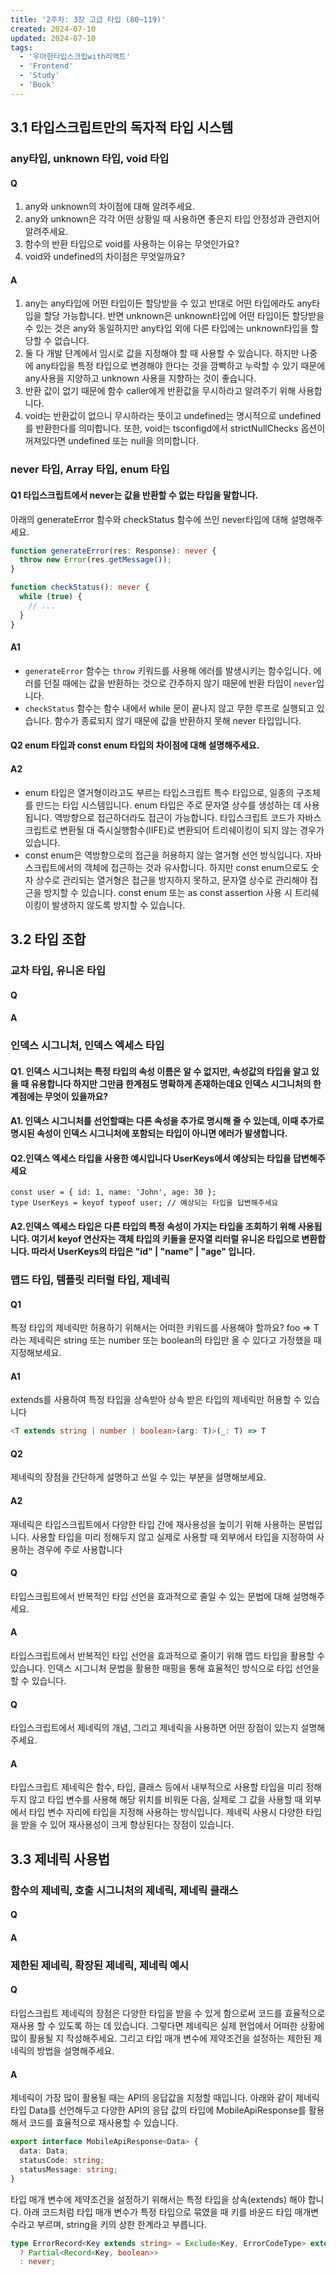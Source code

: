 ```yaml
---
title: '2주차: 3장 고급 타입 (80~119)'
created: 2024-07-10
updated: 2024-07-10
tags:
  - '우아한타입스크립with리액트'
  - 'Frontend'
  - 'Study'
  - 'Book'
---
```



## 3.1 타입스크립트만의 독자적 타입 시스템

### any타입, unknown 타입, void 타입

#### Q
1. any와 unknown의 차이점에 대해 알려주세요.
2. any와 unknown은 각각 어떤 상황일 때 사용하면 좋은지 타입 안정성과 관련지어 알려주세요.
3. 함수의 반환 타입으로 void를 사용하는 이유는 무엇인가요?
4. void와 undefined의 차이점은 무엇일까요?
#### A
1. any는 any타입에 어떤 타입이든 할당받을 수 있고 반대로 어떤 타입에라도 any타입을 할당 가능합니다. 반면 unknown은 unknown타입에 어떤 타입이든 할당받을 수 있는 것은 any와 동일하지만 any타입 외에 다른 타입에는 unknown타입을 할당할 수 없습니다.
2. 둘 다 개발 단계에서 임시로 값을 지정해야 할 때 사용할 수 있습니다. 하지만 나중에 any타입을 특정 타입으로 변경해야 한다는 것을 깜빡하고 누락할 수 있기 때문에 any사용을 지양하고 unknown 사용을 지향하는 것이 좋습니다.
3. 반환 값이 없기 때문에 함수 caller에게 반환값을 무시하라고 알려주기 위해 사용합니다.
4. void는 반환값이 없으니 무시하라는 뜻이고 undefined는 명시적으로 undefined를 반환한다를 의미합니다. 또한, void는 tsconfigd에서 strictNullChecks 옵션이 꺼져있다면 undefined 또는 null을 의미합니다.
### never 타입, Array 타입, enum 타입

#### Q1 타입스크립트에서 never는 값을 반환할 수 없는 타입을 말합니다. 
아래의 generateError 함수와 checkStatus 함수에 쓰인 never타입에 대해 설명해주세요.

```typescript
function generateError(res: Response): never {
  throw new Error(res.getMessage());
}

function checkStatus(): never {
  while (true) {
    // ...
  }
}
```

#### A1

- `generateError` 함수는 `throw` 키워드를 사용해 에러를 발생시키는 함수입니다. 에러를 던질 때에는 값을 반환하는 것으로 간주하지 않기 때문에 반환 타입이 `never`입니다.
- `checkStatus` 함수는 함수 내에서 while 문이 끝나지 않고 무한 루프로 실행되고 있습니다. 함수가 종료되지 않기 때문에 값을 반환하지 못해 never 타입입니다.

#### Q2 enum 타입과 const enum 타입의 차이점에 대해 설명해주세요.

#### A2 

- enum 타입은 열거형이라고도 부르는 타입스크립트 특수 타입으로, 일종의 구조체를 만드는 타입 시스템입니다. enum 타입은 주로 문자열 상수를 생성하는 데 사용됩니다. 역방향으로 접근하더라도 접근이 가능합니다. 타입스크립트 코드가 자바스크립트로 변환될 대 즉시실행함수(IIFE)로 변환되어 트리쉐이킹이 되지 않는 경우가 있습니다.
- const enum은 역방향으로의 접근을 허용하지 않는 열거형 선언 방식입니다. 자바스크립트에서의 객체에 접근하는 것과 유사합니다. 하지만 const enum으로도 숫자 상수로 관리되는 열거형은 접근을 방지하지 못하고, 문자열 상수로 관리해야 접근을 방지할 수 있습니다. const enum 또는 as const assertion 사용 시 트리쉐이킹이 발생하지 않도록 방지할 수 있습니다.

## 3.2 타입 조합

### 교차 타입, 유니온 타입

#### Q

#### A

### 인덱스 시그니처, 인덱스 엑세스 타입

#### Q1. 인덱스 시그니처는 특정 타입의 속성 이름은 알 수 없지만, 속성값의 타입을 알고 있을 때 유용합니다 하지만 그만큼 한계점도 명확하게 존재하는데요 인덱스 시그니처의 한계점에는 무엇이 있을까요?
#### A1. 인덱스 시그니처를 선언할때는 다른 속성을 추가로 명시해 줄 수 있는데, 이때 추가로 명시된 속성이 인덱스 시그니처에 포함되는 타입이 아니면 에러가 발생합니다.

#### Q2.인덱스 엑세스 타입을 사용한 예시입니다 UserKeys에서 예상되는 타입을 답변해주세요
```
const user = { id: 1, name: 'John', age: 30 };
type UserKeys = keyof typeof user; // 예상되는 타입을 답변해주세요
```
#### A2.인덱스 엑세스 타입은 다른 타입의 특정 속성이 가지는 타입을 조회하기 위해 사용됩니다. 여기서 keyof 연산자는 객체 타입의 키들을 문자열 리터럴 유니온 타입으로 변환합니다. 따라서 UserKeys의 타입은 "id" | "name" | "age" 입니다.

### 맵드 타입, 템플릿 리터럴 타입, 제네릭

#### Q1
특정 타입의 제네릭만 허용하기 위해서는 어떠한 키워드를 사용해야 할까요? foo => T라는 제네릭은 string 또는 number 또는 boolean의 타입만 올 수 있다고 가정했을 때 지정해보세요.

#### A1
extends를 사용하여 특정 타입을 상속받아 상속 받은 타입의 제네릭만 허용할 수 있습니다
``` typescript
<T extends string | number | boolean>(arg: T)>(_: T) => T
```
#### Q2
제네릭의 장점을 간단하게 설명하고 쓰일 수 있는 부분을 설명해보세요.

#### A2
재네릭은 타입스크립트에서 다양한 타입 간에 재사용성을 높이기 위해 사용하는 문법입니다.
사용할 타입을 미리 정해두지 않고 실제로 사용할 때 외부에서 타입을 지정하여 사용하는 경우에 주로 사용합니다

#### Q
타입스크립트에서 반복적인 타입 선언을 효과적으로 줄일 수 있는 문법에 대해 설명해주세요.

#### A
타입스크립트에서 반복적인 타입 선언을 효과적으로 줄이기 위해 맵드 타입을 활용할 수 있습니다. 인덱스 시그니처 문법을 활용한 매핑을 통해 효율적인 방식으로 타입 선언을 할 수 있습니다.

#### Q 
타입스크립트에서 제네릭의 개념, 그리고 제네릭을 사용하면 어떤 장점이 있는지 설명해주세요.

#### A
타입스크립트 제네릭은 함수, 타입, 클래스 등에서 내부적으로 사용할 타입을 미리 정해두지 않고 타입 변수를 사용해 해당 위치를 비워둔 다음, 실제로 그 값을 사용할 때 외부에서 타입 변수 자리에 타입을 지정해 사용하는 방식입니다. 제네릭 사용시 다양한 타입을 받을 수 있어 재사용성이 크게 향상된다는 장점이 있습니다. 

## 3.3 제네릭 사용법

### 함수의 제네릭, 호출 시그니처의 제네릭, 제네릭 클래스

#### Q

#### A

### 제한된 제네릭, 확장된 제네릭, 제네릭 예시

#### Q
타입스크립트 제네릭의 장점은 다양한 타입을 받을 수 있게 함으로써 코드를 효율적으로 재사용 할 수 있도록 하는 데 있습니다. 그렇다면 제네릭은 실제 현업에서 어떠한 상황에 많이 활용될 지 작성해주세요. 그리고 타입 매개 변수에 제약조건을 설정하는 제한된 제네릭의 방법을 설명해주세요.

#### A
제네릭이 가장 많이 활용될 때는 API의 응답값을 지정할 때입니다. 아래와 같이 제네릭 타입 Data를 선언해두고 다양한 API의 응답 값의 타입에 MobileApiResponse를 활용해서 코드를 효율적으로 재사용할 수 있습니다.
```ts
export interface MobileApiResponse<Data> {
  data: Data;
  statusCode: string;
  statusMessage: string;
}
```

타입 매개 변수에 제약조건을 설정하기 위해서는 특정 타입을 상속(extends) 해야 합니다. 아래 코드처럼 타입 매개 변수가 특정 타입으로 묶였을 때 키를 바운드 타입 매개변수라고 부르며, string을 키의 상한 한계라고 부릅니다.
```ts
type ErrorRecord<Key extends string> = Exclude<Key, ErrorCodeType> extends never
  ? Partial<Record<Key, boolean>>
  : never;
```